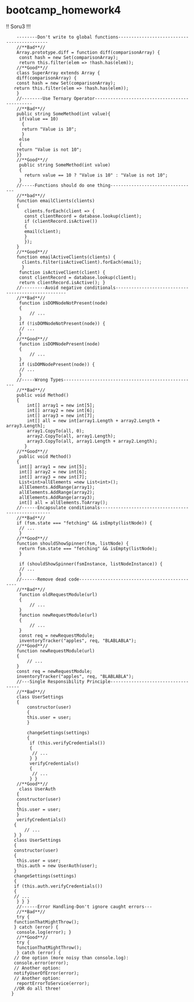 # bootcamp_homework4
!!  Soru3 !!!

        --------Don't write to global functions-------------------------------------------
        //**Bad**//
        Array.prototype.diff = function diff(comparisonArray) {
         const hash = new Set(comparisonArray);
         return this.filter(elem => !hash.has(elem));
        //**Good**//
        class SuperArray extends Array {
        diff(comparisonArray) {
        const hash = new Set(comparisonArray);
       return this.filter(elem => !hash.has(elem));
        }
        //--------Use Ternary Operator----------------------------------------------
        //**Bad**//
        public string SomeMethod(int value){
         if(value == 10)
          {
          return "Value is 10";
          }
         else
         {
        return "Value is not 10";
        }}
        //**Good**//
         public string SomeMethod(int value)
         {
           return value == 10 ? "Value is 10" : "Value is not 10";
         }
        //-----Functions should do one thing---------------------------------
        //**bad**//
        function emailClients(clients)
        {
           clients.forEach(client => {
           const clientRecord = database.lookup(client);
           if (clientRecord.isActive())
           {
           email(client);
           }
           });
        }
        //**Good**//
        function emailActiveClients(clients) {
          clients.filter(isActiveClient).forEach(email);
          }
         function isActiveClient(client) {
         const clientRecord = database.lookup(client);
         return clientRecord.isActive(); }
        //---------Avoid negative conditionals---------------------------------------------------
        //**Bad**//
         function isDOMNodeNotPresent(node)
         {
             // ...
         }
         if (!isDOMNodeNotPresent(node)) {
         // ...
         }
        //**Good**//
         function isDOMNodePresent(node)
         {
             // ...
         }
         if (isDOMNodePresent(node)) {
         // ...
         }
        //-----Wrong Types---------------------------------------------------
        //**Bad**//
        public void Method()
        {
            int[] array1 = new int[5];
            int[] array2 = new int[6];
            int[] array3 = new int[7];
            int[] all = new int[array1.Length + array2.Length + array3.Length];
            array1.CopyTo(all, 0);
            array2.CopyTo(all, array1.Length);
            array3.CopyTo(all, array1.Length + array2.Length);
           }
        //**Good**//
         public void Method()
        {
         int[] array1 = new int[5];
         int[] array2 = new int[6];
         int[] array3 = new int[7];
         List<int>allElements =new List<int>();
         allElements.AddRange(array1);
         allElements.AddRange(array2);
         allElements.AddRange(array3);
         int[] all = allElements.ToArray();
        //------Encapsulate conditionals---------------------------------------------------
        //**Bad**//
        if (fsm.state === "fetching" && isEmpty(listNode)) {
         // ...
         }
        //**Good**//
        function shouldShowSpinner(fsm, listNode) {
         return fsm.state === "fetching" && isEmpty(listNode);
         }

         if (shouldShowSpinner(fsmInstance, listNodeInstance)) {
         // ...
         }
        //------Remove dead code----------------------------------------------
        //**Bad**//
         function oldRequestModule(url)
         {
             // ...
         }
         function newRequestModule(url)
         {
             // ...
         }
         const req = newRequestModule;
         inventoryTracker("apples", req, "BLABLABLA");
        //**Good**//
        function newRequestModule(url)
        {
            // ...
        }
        const req = newRequestModule;
        inventoryTracker("apples", req, "BLABLABLA");
        //---Single Responsibility Principle-----------------------------------
        //**Bad**//
        class UserSettings
        {
            constructor(user)
            {
            this.user = user;
            }

            changeSettings(settings)
            {
             if (this.verifyCredentials())
             {
              // ...
             } }
             verifyCredentials()
             {
              // ...
             } }
        //**Good**//
         class UserAuth
        {
        constructor(user)
        {
        this.user = user;
        }
        verifyCredentials()
       {
           // ...
       } }
       class UserSettings
       {
       constructor(user)
       {
        this.user = user;
        this.auth = new UserAuth(user);
       }
       changeSettings(settings)
       {
       if (this.auth.verifyCredentials())
       {
       // ...
        } } }
        //------Error Handling-Don't ignore caught errors---
        //**Bad**//
        try {
       functionThatMightThrow();
       } catch (error) {
        console.log(error); }
        //**Good**//
        try {
        functionThatMightThrow();
        } catch (error) {
       // One option (more noisy than console.log):
       console.error(error);
       // Another option:
       notifyUserOfError(error);
       // Another option:
        reportErrorToService(error);
       //OR do all three!
      }
       


       
